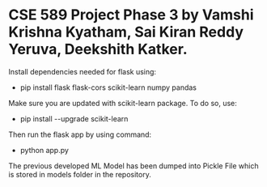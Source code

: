 # CSE 589 Project Phase 3 by Vamshi Krishna Kyatham, Sai Kiran Reddy Yeruva, Deekshith Katker.

Install dependencies needed for flask using:

- pip install flask flask-cors scikit-learn numpy pandas

Make sure you are updated with scikit-learn package. To do so, use:

- pip install --upgrade scikit-learn

Then run the flask app by using command:

- python app.py

The previous developed ML Model has been dumped into Pickle File which is stored in models folder in the repository.
